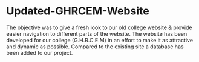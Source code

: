 # Updated-GHRCEM-Website
The objective was to give a fresh look to our old college website &amp; provide easier navigation to different parts of the website.
The website has been developed for our college (G.H.R.C.E.M) in an effort to make it as attractive and dynamic as possible. Compared to the existing site a database has been added to our project.

